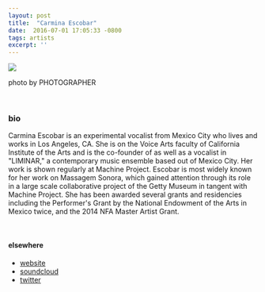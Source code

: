 ```yaml
---
layout: post
title:  "Carmina Escobar"
date:  2016-07-01 17:05:33 -0800
tags: artists
excerpt: ''
---
```


![]({{site.url}}/assets/)

photo by PHOTOGRAPHER

<br/>


### bio
Carmina Escobar is an experimental vocalist from Mexico City who lives and works in Los Angeles, CA. She is on the Voice Arts faculty of California Institute of the Arts and is the co-founder of as well as a vocalist in "LIMINAR," a contemporary music ensemble based out of Mexico City. Her work is shown regularly at Machine Project. Escobar is most widely known for her work on Massagem Sonora, which gained attention through its role in a large scale collaborative project of the Getty Museum in tangent with Machine Project. She has been awarded several grants and residencies including the Performer's Grant by the National Endowment of the Arts in Mexico twice, and the 2014 NFA Master Artist Grant.

<br/>


#### elsewhere

* [website](http://carminaescobar.com/)
* [soundcloud](https://soundcloud.com/carmina)
* [twitter](https://twitter.com/Carmina_Escobar)

